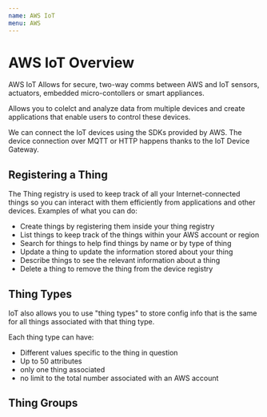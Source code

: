 ```yaml
---
name: AWS IoT
menu: AWS
---
```


# AWS IoT Overview

AWS IoT Allows for secure, two-way comms between AWS and IoT sensors, actuators, embedded micro-contollers or smart appliances.

Allows you to colelct and analyze data from multiple devices and create applications that enable users to control these devices.

We can connect the IoT devices using the SDKs provided by AWS. The device connection over MQTT or HTTP happens thanks to the IoT Device Gateway.

## Registering a Thing

The Thing registry is used to keep track of all your Internet-connected things so you can interact with them efficiently from applications and other devices. Examples of what you can do:

- Create things by registering them inside your thing registry
- List things to keep track of the things within your AWS account or region
- Search for things to help find things by name or by type of thing
- Update a thing to update the information stored about your thing
- Describe things to see the relevant information about a thing
- Delete a thing to remove the thing from the device registry

## Thing Types

IoT also allows you to use "thing types" to store config info that is the same for all things associated with that thing type.

Each thing type can have:

- Different values specific to the thing in question
- Up to 50 attributes
- only one thing associated
- no limit to the total number associated with an AWS account

## Thing Groups

